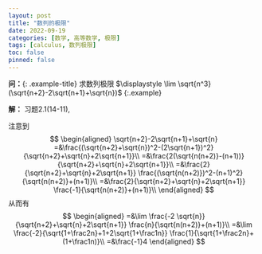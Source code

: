 ```yaml
---
layout: post
title: "数列的极限"
date: 2022-09-19
categories: [数学, 高等数学, 极限]
tags: [calculus, 数列极限]
toc: false
pinned: false
---
```



**问：**{: .example-title}
求数列极限 $\displaystyle \lim \sqrt{n^3}(\sqrt{n+2}-2\sqrt{n+1}+\sqrt{n})$
{:.example}

<!-- more -->

<!-- 上面的是摘要分割线 -->

<div class="solution">
<strong class="soln-title">解：</strong>
习题2.1(14-11),

注意到 
$$
\begin{aligned}
\sqrt{n+2}-2\sqrt{n+1}+\sqrt{n}
=&\frac{(\sqrt{n+2}+\sqrt{n})^2-(2\sqrt{n+1})^2}{\sqrt{n+2}+\sqrt{n}+2\sqrt{n+1}}\\
=&\frac{2(\sqrt{n(n+2)}-(n+1))}{\sqrt{n+2}+\sqrt{n}+2\sqrt{n+1}}\\
=&\frac{2}{\sqrt{n+2}+\sqrt{n}+2\sqrt{n+1}} \frac{(\sqrt{n(n+2)})^2-(n+1)^2}{\sqrt{n(n+2)}+(n+1)}\\
=&\frac{2}{\sqrt{n+2}+\sqrt{n}+2\sqrt{n+1}} \frac{-1}{\sqrt{n(n+2)}+(n+1)}\\
\end{aligned}
$$
从而有
$$
\begin{aligned}
=&\lim \frac{-2 \sqrt{n}}{\sqrt{n+2}+\sqrt{n}+2\sqrt{n+1}} \frac{n}{\sqrt{n(n+2)}+(n+1)}\\
=&\lim \frac{-2}{\sqrt{1+\frac2n}+1+2\sqrt{1+\frac1n}} \frac{1}{\sqrt{1+\frac2n}+(1+\frac1n)}\\
=&\frac{-1}4
\end{aligned}
$$

</div>

